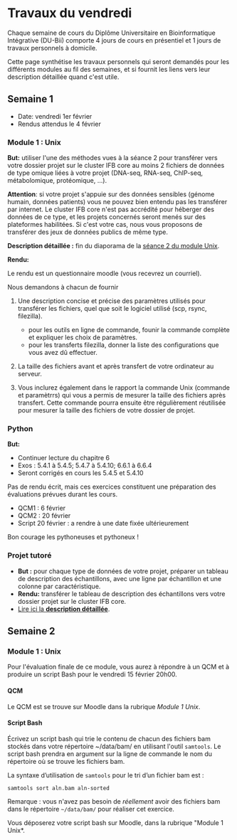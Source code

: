 # Travaux du vendredi

Chaque semaine de cours du Diplôme Universitaire en Bioinformatique Intégrative (DU-Bii) comporte 4 jours de cours en présentiel et 1 jours de travaux personnels à domicile. 

Cette page synthétise les travaux personnels qui seront demandés pour les différents modules au fil des semaines, et si fournit les liens vers leur description détaillée quand c'est utile. 


## Semaine 1

- Date: vendredi 1er février
- Rendus attendus le 4 février

### Module 1 : Unix

**But:** utiliser l'une des méthodes vues à la séance 2 pour transférer vers votre dossier projet sur le cluster IFB core au moins 2 fichiers de données de type omique liées à votre projet (DNA-seq, RNA-seq, ChIP-seq, métabolomique, protéomique, ...). 

**Attention**: si votre projet s'appuie sur des données sensibles (génome humain, données patients) vous ne pouvez bien entendu pas les transférer par internet. Le cluster IFB core n'est pas accrédité pour héberger des données de ce type, et les projets concernés seront menés sur des plateformes habilitées. Si c'est votre cas, nous vous proposons de transférer des jeux de données publics de même type. 

**Description détaillée :** fin du diaporama de la [séance 2 du module Unix](https://du-bii.github.io/module-1-Environnement-Unix/seance2/slides/). 

**Rendu:** 

Le rendu est un questionnaire moodle (vous recevrez un courriel). 

Nous demandons à chacun de fournir 

1. Une description concise et précise des paramètres utilisés pour transférer les fichiers, quel que soit le logiciel utilisé (scp, rsync, filezilla). 
    - pour les outils en ligne de commande, founir la commande complète et expliquer les choix de paramètres.  
    - pour les transferts filezilla, donner la liste des configurations que vous avez dû effectuer. 

2. La taille des fichiers avant et après transfert de votre ordinateur au serveur. 

3. Vous inclurez également dans le rapport la commande Unix (commande et paramètrrs) qui vous a permis de mesurer la taille des fichiers après transfert. Cette commande pourra ensuite être régulièrement réutilisée pour mesurer la taille des fichiers de votre dossier de projet. 

### Python

**But:** 

- Continuer lecture du chapitre 6
- Exos : 5.4.1 à 5.4.5; 5.4.7 à 5.4.10; 6.6.1 à 6.6.4
- Seront corrigés en cours les 5.4.5 et 5.4.10

Pas de rendu écrit, mais ces exercices constituent une préparation des évaluations prévues durant les cours. 

- QCM1 : 6 février
- QCM2 : 20 février
- Script 20 février : a rendre à une date fixée ultérieurement


Bon courage les pythoneuses et pythoneux  ! 

### Projet tutoré

- **But :** pour chaque type de données de votre projet, préparer un tableau de description des échantillons, avec une ligne par échantillon et une colonne par caractéristique. 
- **Rendu:** transférer le tableau de description des échantillons vers votre dossier projet sur le cluster IFB core. 
- [Lire ici la **description détaillée**](../projet_tutore/).


## Semaine 2


### Module 1 : Unix

Pour l'évaluation finale de ce module, vous aurez à répondre à un QCM et à produire un script Bash pour le vendredi 15 février 20h00.

#### QCM 

Le QCM est se trouve sur Moodle dans la rubrique *Module 1 Unix*.


#### Script Bash

Écrivez un script bash qui trie le contenu de chacun des fichiers bam stockés dans votre répertoire ~/data/bam/ en utilisant l'outil `samtools`. Le script bash prendra en argument sur la ligne de commande le nom du répertoire où se trouve les fichiers bam.

La syntaxe d’utilisation de `samtools` pour le tri d’un fichier bam est :
```
samtools sort aln.bam aln-sorted
```

Remarque : vous n'avez pas besoin de *réellement* avoir des fichiers bam dans le répertoire `~/data/bam/` pour réaliser cet exercice.

Vous déposerez votre script bash sur Moodle, dans la rubrique "Module 1 Unix*.

